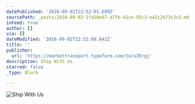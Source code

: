 ```yaml
---
datePublished: '2016-09-02T22:52:01.699Z'
sourcePath: _posts/2016-09-02-1fa50e67-a7fb-41ce-95c3-e42c2b73c3c5.md
inFeed: true
author: []
via: {}
dateModified: '2016-09-02T22:52:00.842Z'
title: ''
publisher:
  url: 'https://markettransport.typeform.com/to/vZKrgj'
description: Ship With Us
starred: false
_type: Blurb

---
```

![Ship With Us](https://the-grid-user-content.s3-us-west-2.amazonaws.com/7cfd77b3-d886-41c5-b117-d35ec9fb84f5.jpg)